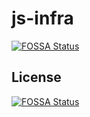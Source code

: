 # js-infra
[![FOSSA Status](https://app.fossa.com/api/projects/git%2Bgithub.com%2Fmighty-muffin%2Fjs-infra.svg?type=shield)](https://app.fossa.com/projects/git%2Bgithub.com%2Fmighty-muffin%2Fjs-infra?ref=badge_shield)



## License
[![FOSSA Status](https://app.fossa.com/api/projects/git%2Bgithub.com%2Fmighty-muffin%2Fjs-infra.svg?type=large)](https://app.fossa.com/projects/git%2Bgithub.com%2Fmighty-muffin%2Fjs-infra?ref=badge_large)
